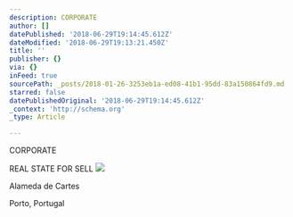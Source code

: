 ```yaml
---
description: CORPORATE
author: []
datePublished: '2018-06-29T19:14:45.612Z'
dateModified: '2018-06-29T19:13:21.450Z'
title: ''
publisher: {}
via: {}
inFeed: true
sourcePath: _posts/2018-01-26-3253eb1a-ed08-41b1-95dd-83a150864fd9.md
starred: false
datePublishedOriginal: '2018-06-29T19:14:45.612Z'
_context: 'http://schema.org'
_type: Article

---
```

CORPORATE

REAL STATE FOR SELL
![](https://the-grid-user-content.s3-us-west-2.amazonaws.com/997e0d17-6e8b-4cac-ab5b-23c390dbea80.jpg)

Alameda de Cartes

Porto, Portugal